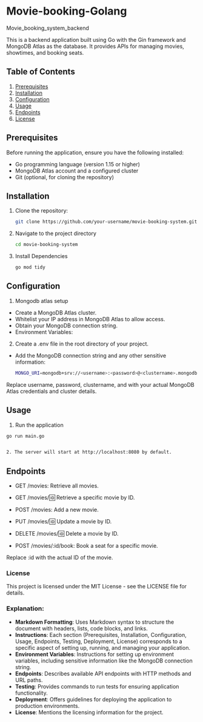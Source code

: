 # Movie-booking-Golang
Movie_booking_system_backend

This is a backend application built using Go with the Gin framework and MongoDB Atlas as the database. It provides APIs for managing movies, showtimes, and booking seats.

## Table of Contents

1. [Prerequisites](#prerequisites)
2. [Installation](#installation)
3. [Configuration](#configuration)
4. [Usage](#usage)
5. [Endpoints](#endpoints)
6. [License](#license)

## Prerequisites

Before running the application, ensure you have the following installed:

- Go programming language (version 1.15 or higher)
- MongoDB Atlas account and a configured cluster
- Git (optional, for cloning the repository)

## Installation

1. Clone the repository:

   ```bash
   git clone https://github.com/your-username/movie-booking-system.git

2. Navigate to the project directory

   ```bash
   cd movie-booking-system

3. Install Dependencies

   ```bash
   go mod tidy

## Configuration

1. Mongodb atlas setup

- Create a MongoDB Atlas cluster.
- Whitelist your IP address in MongoDB Atlas to allow access.
- Obtain your MongoDB connection string.
- Environment Variables:

2. Create a .env file in the root directory of your project.

- Add the MongoDB connection string and any other sensitive information:

  ```bash
  MONGO_URI=mongodb+srv://<username>:<password>@<clustername>.mongodb.net/<dbname>?retryWrites=true&w=majority

Replace username, password, clustername, and <dbname> with your actual MongoDB Atlas credentials and cluster details.

## Usage

1. Run the application

  ```bash
 go run main.go


2. The server will start at http://localhost:8080 by default.
  ```

## Endpoints

- GET /movies: Retrieve all movies.

- GET /movies/:id: Retrieve a specific movie by ID.

- POST /movies: Add a new movie.

- PUT /movies/:id: Update a movie by ID.

- DELETE /movies/:id: Delete a movie by ID.

- POST /movies/:id/book: Book a seat for a specific movie.

Replace :id with the actual ID of the movie.


### License

This project is licensed under the MIT License - see the LICENSE file for details.


### Explanation:

- **Markdown Formatting**: Uses Markdown syntax to structure the document with headers, lists, code blocks, and links.
- **Instructions**: Each section (Prerequisites, Installation, Configuration, Usage, Endpoints, Testing, Deployment, License) corresponds to a specific aspect of setting up, running, and managing your application.
- **Environment Variables**: Instructions for setting up environment variables, including sensitive information like the MongoDB connection string.
- **Endpoints**: Describes available API endpoints with HTTP methods and URL paths.
- **Testing**: Provides commands to run tests for ensuring application functionality.
- **Deployment**: Offers guidelines for deploying the application to production environments.
- **License**: Mentions the licensing information for the project.





 

